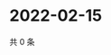 # 2022-02-15

共 0 条

<!-- BEGIN WEIBO -->
<!-- 最后更新时间 Tue Feb 15 2022 05:07:01 GMT+0800 (China Standard Time) -->

<!-- END WEIBO -->
